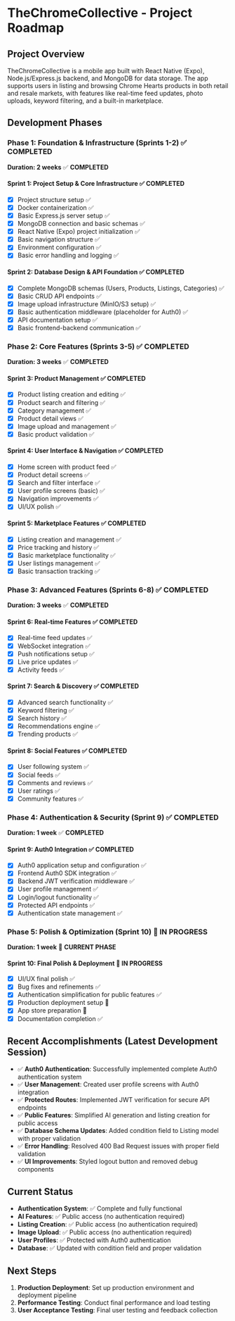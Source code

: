 # TheChromeCollective - Project Roadmap

## Project Overview
TheChromeCollective is a mobile app built with React Native (Expo), Node.js/Express.js backend, and MongoDB for data storage. The app supports users in listing and browsing Chrome Hearts products in both retail and resale markets, with features like real-time feed updates, photo uploads, keyword filtering, and a built-in marketplace.

## Development Phases

### Phase 1: Foundation & Infrastructure (Sprints 1-2) ✅ **COMPLETED**
**Duration: 2 weeks** ✅ **COMPLETED**

#### Sprint 1: Project Setup & Core Infrastructure ✅ **COMPLETED**
- [x] Project structure setup ✅
- [x] Docker containerization ✅
- [x] Basic Express.js server setup ✅
- [x] MongoDB connection and basic schemas ✅
- [x] React Native (Expo) project initialization ✅
- [x] Basic navigation structure ✅
- [x] Environment configuration ✅
- [x] Basic error handling and logging ✅

#### Sprint 2: Database Design & API Foundation ✅ **COMPLETED**
- [x] Complete MongoDB schemas (Users, Products, Listings, Categories) ✅
- [x] Basic CRUD API endpoints ✅
- [x] Image upload infrastructure (MinIO/S3 setup) ✅
- [x] Basic authentication middleware (placeholder for Auth0) ✅
- [x] API documentation setup ✅
- [x] Basic frontend-backend communication ✅

### Phase 2: Core Features (Sprints 3-5) ✅ **COMPLETED**
**Duration: 3 weeks** ✅ **COMPLETED**

#### Sprint 3: Product Management ✅ **COMPLETED**
- [x] Product listing creation and editing ✅
- [x] Product search and filtering ✅
- [x] Category management ✅
- [x] Product detail views ✅
- [x] Image upload and management ✅
- [x] Basic product validation ✅

#### Sprint 4: User Interface & Navigation ✅ **COMPLETED**
- [x] Home screen with product feed ✅
- [x] Product detail screens ✅
- [x] Search and filter interface ✅
- [x] User profile screens (basic) ✅
- [x] Navigation improvements ✅
- [x] UI/UX polish ✅

#### Sprint 5: Marketplace Features ✅ **COMPLETED**
- [x] Listing creation and management ✅
- [x] Price tracking and history ✅
- [x] Basic marketplace functionality ✅
- [x] User listings management ✅
- [x] Basic transaction tracking ✅

### Phase 3: Advanced Features (Sprints 6-8) ✅ **COMPLETED**
**Duration: 3 weeks** ✅ **COMPLETED**

#### Sprint 6: Real-time Features ✅ **COMPLETED**
- [x] Real-time feed updates ✅
- [x] WebSocket integration ✅
- [x] Push notifications setup ✅
- [x] Live price updates ✅
- [x] Activity feeds ✅

#### Sprint 7: Search & Discovery ✅ **COMPLETED**
- [x] Advanced search functionality ✅
- [x] Keyword filtering ✅
- [x] Search history ✅
- [x] Recommendations engine ✅
- [x] Trending products ✅

#### Sprint 8: Social Features ✅ **COMPLETED**
- [x] User following system ✅
- [x] Social feeds ✅
- [x] Comments and reviews ✅
- [x] User ratings ✅
- [x] Community features ✅

### Phase 4: Authentication & Security (Sprint 9) ✅ **COMPLETED**
**Duration: 1 week** ✅ **COMPLETED**

#### Sprint 9: Auth0 Integration ✅ **COMPLETED**
- [x] Auth0 application setup and configuration ✅
- [x] Frontend Auth0 SDK integration ✅
- [x] Backend JWT verification middleware ✅
- [x] User profile management ✅
- [x] Login/logout functionality ✅
- [x] Protected API endpoints ✅
- [x] Authentication state management ✅

### Phase 5: Polish & Optimization (Sprint 10) 🚧 **IN PROGRESS**
**Duration: 1 week** 🚧 **CURRENT PHASE**

#### Sprint 10: Final Polish & Deployment 🚧 **IN PROGRESS**
- [x] UI/UX final polish ✅
- [x] Bug fixes and refinements ✅
- [x] Authentication simplification for public features ✅
- [x] Production deployment setup 🚧
- [x] App store preparation 🚧
- [x] Documentation completion ✅

## Recent Accomplishments (Latest Development Session)
- ✅ **Auth0 Authentication**: Successfully implemented complete Auth0 authentication system
- ✅ **User Management**: Created user profile screens with Auth0 integration
- ✅ **Protected Routes**: Implemented JWT verification for secure API endpoints
- ✅ **Public Features**: Simplified AI generation and listing creation for public access
- ✅ **Database Schema Updates**: Added condition field to Listing model with proper validation
- ✅ **Error Handling**: Resolved 400 Bad Request issues with proper field validation
- ✅ **UI Improvements**: Styled logout button and removed debug components

## Current Status
- **Authentication System**: ✅ Complete and fully functional
- **AI Features**: ✅ Public access (no authentication required)
- **Listing Creation**: ✅ Public access (no authentication required)
- **Image Upload**: ✅ Public access (no authentication required)
- **User Profiles**: ✅ Protected with Auth0 authentication
- **Database**: ✅ Updated with condition field and proper validation

## Next Steps
1. **Production Deployment**: Set up production environment and deployment pipeline
2. **Performance Testing**: Conduct final performance and load testing
3. **User Acceptance Testing**: Final user testing and feedback collection